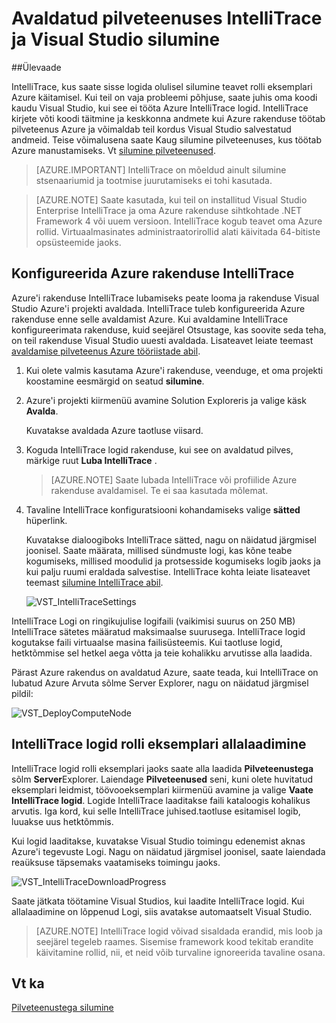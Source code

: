 <properties 
   pageTitle="Avaldatud pilveteenuses IntelliTrace ja Visual Studio silumine | Microsoft Azure'i"
   description="Avaldatud pilveteenuses IntelliTrace ja Visual Studio silumine"
   services="visual-studio-online"
   documentationCenter="n/a"
   authors="TomArcher"
   manager="douge"
   editor="" />
<tags 
   ms.service="visual-studio-online"
   ms.devlang="multiple"
   ms.topic="article"
   ms.tgt_pltfrm="multiple"
   ms.workload="na"
   ms.date="08/15/2016"
   ms.author="tarcher" />

# <a name="debugging-a-published-cloud-service-with-intellitrace-and-visual-studio"></a>Avaldatud pilveteenuses IntelliTrace ja Visual Studio silumine

##<a name="overview"></a>Ülevaade

IntelliTrace, kus saate sisse logida olulisel silumine teavet rolli eksemplari Azure käitamisel. Kui teil on vaja probleemi põhjuse, saate juhis oma koodi kaudu Visual Studio, kui see ei tööta Azure IntelliTrace logid. IntelliTrace kirjete võti koodi täitmine ja keskkonna andmete kui Azure rakenduse töötab pilveteenus Azure ja võimaldab teil kordus Visual Studio salvestatud andmeid. Teise võimalusena saate Kaug silumine pilveteenuses, kus töötab Azure manustamiseks. Vt [silumine pilveteenused](http://go.microsoft.com/fwlink/p/?LinkId=623041).

>[AZURE.IMPORTANT] IntelliTrace on mõeldud ainult silumine stsenaariumid ja tootmise juurutamiseks ei tohi kasutada.

>[AZURE.NOTE] Saate kasutada, kui teil on installitud Visual Studio Enterprise IntelliTrace ja oma Azure rakenduse sihtkohtade .NET Framework 4 või uuem versioon. IntelliTrace kogub teavet oma Azure rollid. Virtuaalmasinates administraatorirollid alati käivitada 64-bitiste opsüsteemide jaoks.

## <a name="to-configure-an-azure-application-for-intellitrace"></a>Konfigureerida Azure rakenduse IntelliTrace

Azure'i rakenduse IntelliTrace lubamiseks peate looma ja rakenduse Visual Studio Azure'i projekti avaldada. IntelliTrace tuleb konfigureerida Azure rakenduse enne selle avaldamist Azure. Kui avaldamine IntelliTrace konfigureerimata rakenduse, kuid seejärel Otsustage, kas soovite seda teha, on teil rakenduse Visual Studio uuesti avaldada. Lisateavet leiate teemast [avaldamise pilveteenus Azure tööriistade abil](http://go.microsoft.com/fwlink/p/?LinkId=623012).

1. Kui olete valmis kasutama Azure'i rakenduse, veenduge, et oma projekti koostamine eesmärgid on seatud **silumine**.

1. Azure'i projekti kiirmenüü avamine Solution Exploreris ja valige käsk **Avalda**.
 
    Kuvatakse avaldada Azure taotluse viisard.

1. Koguda IntelliTrace logid rakenduse, kui see on avaldatud pilves, märkige ruut **Luba IntelliTrace** .

    >[AZURE.NOTE] Saate lubada IntelliTrace või profiilide Azure rakenduse avaldamisel. Te ei saa kasutada mõlemat.

1. Tavaline IntelliTrace konfiguratsiooni kohandamiseks valige **sätted** hüperlink.

    Kuvatakse dialoogiboks IntelliTrace sätted, nagu on näidatud järgmisel joonisel. Saate määrata, millised sündmuste logi, kas kõne teabe kogumiseks, millised moodulid ja protsesside kogumiseks logib jaoks ja kui palju ruumi eraldada salvestise. IntelliTrace kohta leiate lisateavet teemast [silumine IntelliTrace abil](http://go.microsoft.com/fwlink/?LinkId=214468).

    ![VST_IntelliTraceSettings](./media/vs-azure-tools-intellitrace-debug-published-cloud-services/IC519063.png)

IntelliTrace Logi on ringikujulise logifaili (vaikimisi suurus on 250 MB) IntelliTrace sätetes määratud maksimaalse suurusega. IntelliTrace logid kogutakse faili virtuaalse masina failisüsteemis. Kui taotluse logid, hetktõmmise sel hetkel aega võtta ja teie kohalikku arvutisse alla laadida.

Pärast Azure rakendus on avaldatud Azure, saate teada, kui IntelliTrace on lubatud Azure Arvuta sõlme Server Explorer, nagu on näidatud järgmisel pildil:

![VST_DeployComputeNode](./media/vs-azure-tools-intellitrace-debug-published-cloud-services/IC744134.png)

## <a name="downloading-intellitrace-logs-for-a-role-instance"></a>IntelliTrace logid rolli eksemplari allalaadimine

IntelliTrace logid rolli eksemplari jaoks saate alla laadida **Pilveteenustega** sõlm **Server**Explorer. Laiendage **Pilveteenused** seni, kuni olete huvitatud eksemplari leidmist, töövooeksemplari kiirmenüü avamine ja valige **Vaate IntelliTrace logid**. Logide IntelliTrace laaditakse faili kataloogis kohalikus arvutis. Iga kord, kui selle IntelliTrace juhised.taotluse esitamisel logib, luuakse uus hetktõmmis.

Kui logid laaditakse, kuvatakse Visual Studio toimingu edenemist aknas Azure'i tegevuste Logi. Nagu on näidatud järgmisel joonisel, saate laiendada reaüksuse täpsemaks vaatamiseks toimingu jaoks.

![VST_IntelliTraceDownloadProgress](./media/vs-azure-tools-intellitrace-debug-published-cloud-services/IC745551.png)

Saate jätkata töötamine Visual Studios, kui laadite IntelliTrace logid. Kui allalaadimine on lõppenud Logi, siis avatakse automaatselt Visual Studio.

>[AZURE.NOTE] IntelliTrace logid võivad sisaldada erandid, mis loob ja seejärel tegeleb raames. Sisemise framework kood tekitab erandite käivitamine rollid, nii, et neid võib turvaline ignoreerida tavaline osana.

## <a name="see-also"></a>Vt ka

[Pilveteenustega silumine](https://msdn.microsoft.com/library/ee405479.aspx)

